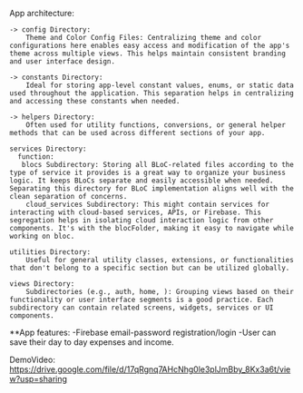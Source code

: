 

App architecture:

    -> config Directory:
        Theme and Color Config Files: Centralizing theme and color configurations here enables easy access and modification of the app's theme across multiple views. This helps maintain consistent branding and user interface design.

    -> constants Directory:
        Ideal for storing app-level constant values, enums, or static data used throughout the application. This separation helps in centralizing and accessing these constants when needed.

    -> helpers Directory:
        Often used for utility functions, conversions, or general helper methods that can be used across different sections of your app.

    services Directory:
      function: 
       blocs Subdirectory: Storing all BLoC-related files according to the type of service it provides is a great way to organize your business logic. It keeps BLoCs separate and easily accessible when needed. Separating this directory for BLoC implementation aligns well with the clean separation of concerns.
        cloud_services Subdirectory: This might contain services for interacting with cloud-based services, APIs, or Firebase. This segregation helps in isolating cloud interaction logic from other components. It's with the blocFolder, making it easy to navigate while working on bloc.

    utilities Directory:
        Useful for general utility classes, extensions, or functionalities that don't belong to a specific section but can be utilized globally.

    views Directory:
        Subdirectories (e.g., auth, home, ): Grouping views based on their functionality or user interface segments is a good practice. Each subdirectory can contain related screens, widgets, services or UI components.



**App features:
-Firebase email-password registration/login
-User can save their day to day expenses and income.

DemoVideo: https://drive.google.com/file/d/17qRgnq7AHcNhg0le3plJmBby_8Kx3a6t/view?usp=sharing
